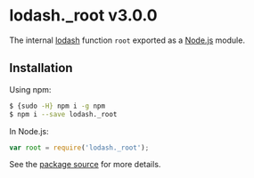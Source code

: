 # lodash._root v3.0.0

The internal [lodash](https://lodash.com/) function `root` exported as a [Node.js](https://nodejs.org/) module.

## Installation

Using npm:
```bash
$ {sudo -H} npm i -g npm
$ npm i --save lodash._root
```

In Node.js:
```js
var root = require('lodash._root');
```

See the [package source](https://github.com/lodash/lodash/blob/3.0.0-npm-packages/lodash._root) for more details.
